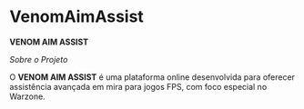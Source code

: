 # VenomAimAssist

**VENOM AIM ASSIST**

_Sobre o Projeto_

O **VENOM AIM ASSIST** é uma plataforma online desenvolvida para oferecer assistência avançada em mira para jogos FPS, com foco especial no Warzone.
